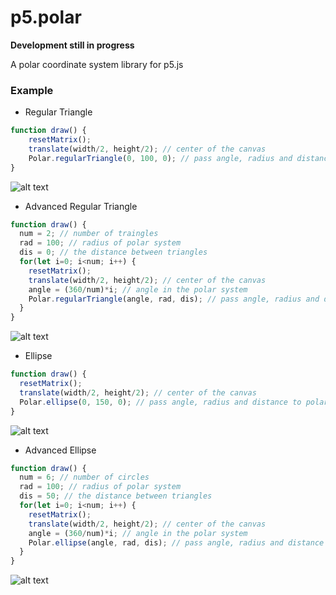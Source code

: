 # p5.polar
**Development still in progress**

A polar coordinate system library for p5.js

### Example
- Regular Triangle

``` JavaScript
function draw() {
    resetMatrix();
    translate(width/2, height/2); // center of the canvas
    Polar.regularTriangle(0, 100, 0); // pass angle, radius and distance to polar system
}
```
![alt text](https://i.imgur.com/ZIl3qQ4.png "Polar.regularTriangle")

- Advanced Regular Triangle

``` JavaScript
function draw() {
  num = 2; // number of traingles
  rad = 100; // radius of polar system
  dis = 0; // the distance between triangles
  for(let i=0; i<num; i++) {
    resetMatrix();
    translate(width/2, height/2); // center of the canvas
    angle = (360/num)*i; // angle in the polar system
    Polar.regularTriangle(angle, rad, dis); // pass angle, radius and distance to polar system
  }
}
```
![alt text](https://i.imgur.com/YzoN9OM.png "Advanced Polar.regularTriangle")

- Ellipse

``` JavaScript
function draw() {
  resetMatrix();
  translate(width/2, height/2); // center of the canvas
  Polar.ellipse(0, 150, 0); // pass angle, radius and distance to polar system
}
```
![alt text](https://i.imgur.com/0ot3y1B.png "Polar.ellipse")

- Advanced Ellipse

``` JavaScript
function draw() {
  num = 6; // number of circles
  rad = 100; // radius of polar system
  dis = 50; // the distance between triangles
  for(let i=0; i<num; i++) {
    resetMatrix();
    translate(width/2, height/2); // center of the canvas
    angle = (360/num)*i; // angle in the polar system
    Polar.ellipse(angle, rad, dis); // pass angle, radius and distance to polar system
  }
}
```
![alt text](https://i.imgur.com/jnHmvWK.png "Advanced Polar.ellipse")
